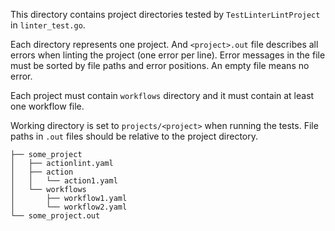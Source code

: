 This directory contains project directories tested by `TestLinterLintProject` in `linter_test.go`.

Each directory represents one project. And `<project>.out` file describes all errors when linting the project (one error per
line). Error messages in the file must be sorted by file paths and error positions. An empty file means no error.

Each project must contain `workflows` directory and it must contain at least one workflow file.

Working directory is set to `projects/<project>` when running the tests. File paths in `.out` files should be relative to the
project directory.

```
├── some_project
│   ├── actionlint.yaml
│   ├── action
│   │   └── action1.yaml
│   └── workflows
│       ├── workflow1.yaml
│       └── workflow2.yaml
└── some_project.out
```
